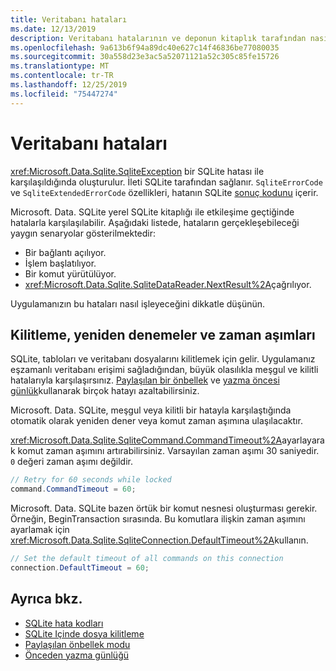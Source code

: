 ```yaml
---
title: Veritabanı hataları
ms.date: 12/13/2019
description: Veritabanı hatalarının ve deponun kitaplık tarafından nasıl işlendiğini açıklar.
ms.openlocfilehash: 9a613b6f94a89dc40e627c14f46836be77080035
ms.sourcegitcommit: 30a558d23e3ac5a52071121a52c305c85fe15726
ms.translationtype: MT
ms.contentlocale: tr-TR
ms.lasthandoff: 12/25/2019
ms.locfileid: "75447274"
---
```

# <a name="database-errors"></a>Veritabanı hataları

<xref:Microsoft.Data.Sqlite.SqliteException> bir SQLite hatası ile karşılaşıldığında oluşturulur. İleti SQLite tarafından sağlanır. `SqliteErrorCode` ve `SqliteExtendedErrorCode` özellikleri, hatanın SQLite [sonuç kodunu](https://www.sqlite.org/rescode.html) içerir.

Microsoft. Data. SQLite yerel SQLite kitaplığı ile etkileşime geçtiğinde hatalarla karşılaşılabilir. Aşağıdaki listede, hataların gerçekleşebileceği yaygın senaryolar gösterilmektedir:

* Bir bağlantı açılıyor.
* İşlem başlatılıyor.
* Bir komut yürütülüyor.
* <xref:Microsoft.Data.Sqlite.SqliteDataReader.NextResult%2A>çağrılıyor.

Uygulamanızın bu hataları nasıl işleyeceğini dikkatle düşünün.

## <a name="locking-retries-and-timeouts"></a>Kilitleme, yeniden denemeler ve zaman aşımları

SQLite, tabloları ve veritabanı dosyalarını kilitlemek için gelir. Uygulamanız eşzamanlı veritabanı erişimi sağladığından, büyük olasılıkla meşgul ve kilitli hatalarıyla karşılaşırsınız. [Paylaşılan bir önbellek](connection-strings.md#cache) ve [yazma öncesi günlük](async.md)kullanarak birçok hatayı azaltabilirsiniz.

Microsoft. Data. SQLite, meşgul veya kilitli bir hatayla karşılaştığında otomatik olarak yeniden dener veya komut zaman aşımına ulaşılacaktır.

<xref:Microsoft.Data.Sqlite.SqliteCommand.CommandTimeout%2A>ayarlayarak komut zaman aşımını artırabilirsiniz. Varsayılan zaman aşımı 30 saniyedir. `0` değeri zaman aşımı değildir.

```csharp
// Retry for 60 seconds while locked
command.CommandTimeout = 60;
```

Microsoft. Data. SQLite bazen örtük bir komut nesnesi oluşturması gerekir. Örneğin, BeginTransaction sırasında. Bu komutlara ilişkin zaman aşımını ayarlamak için <xref:Microsoft.Data.Sqlite.SqliteConnection.DefaultTimeout%2A>kullanın.

```csharp
// Set the default timeout of all commands on this connection
connection.DefaultTimeout = 60;
```

## <a name="see-also"></a>Ayrıca bkz.

* [SQLite hata kodları](https://www.sqlite.org/rescode.html)
* [SQLite Içinde dosya kilitleme](https://www.sqlite.org/lockingv3.html)
* [Paylaşılan önbellek modu](https://www.sqlite.org/sharedcache.html)
* [Önceden yazma günlüğü](https://www.sqlite.org/wal.html)
